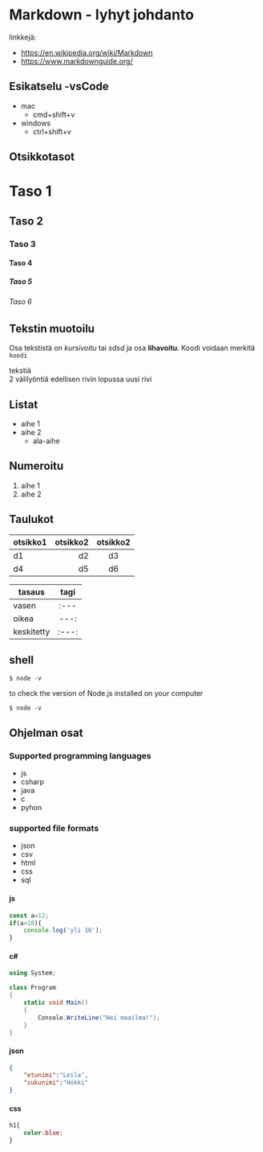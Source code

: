 # Markdown - lyhyt johdanto

linkkejä:

-   https://en.wikipedia.org/wiki/Markdown
-   https://www.markdownguide.org/

## Esikatselu -vsCode
-   mac
    -   cmd+shift+v
-   windows
    -   ctrl+shift+v

## Otsikkotasot

# Taso 1
## Taso 2
### Taso 3
#### Taso 4
##### Taso 5
###### Taso 6

## Tekstin muotoilu

Osa tekstistä on *kursivoitu*  tai _sdsd_ ja osa **lihavoitu**. Koodi voidaan merkitä `koodi`

tekstiä  
2 välilyöntiä edellisen rivin lopussa uusi rivi

## Listat
-   aihe 1
-   aihe 2
    - ala-aihe

## Numeroitu
1.  aihe 1
2.  aihe 2

## Taulukot

otsikko1|otsikko2|otsikko2
:---|---:|:---:
d1|d2|d3
d4|d5|d6

|tasaus    |tagi |
|----------|:---:|
|vasen     |:--- |
|oikea     |---: |
|keskitetty|:---:|

## shell
<!-- kommentti -->

```shell
$ node -v
```
to check the version of Node.js installed on your computer

```
$ node -v
```

## Ohjelman osat

### Supported programming languages

-   js
-   csharp
-   java
-   c
-   pyhon

### supported file formats
-   json
-   csv
-   html
-   css
-   sql

#### js
```js
const a=12;
if(a>10){
    console.log('yli 10');
}
```

#### c#
```csharp
using System;

class Program
{
    static void Main()
    {
        Console.WriteLine("Hei maailma!");
    }
}
```

#### json
```json
{
    "etunimi":"Leila",
    "sukunimi":"Hökki"
}
```

#### css
```css
h1{
    color:blue;
}
```